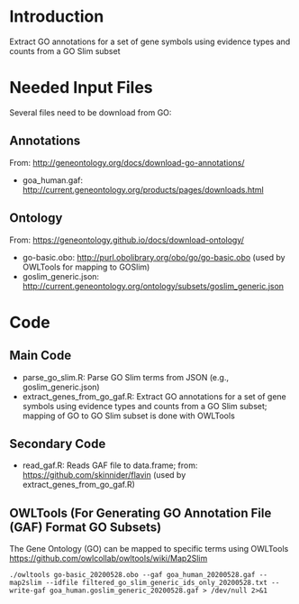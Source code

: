 # Introduction 

Extract GO annotations for a set of gene symbols using evidence types and counts from a GO Slim subset 

# Needed Input Files 

Several files need to be download from GO: 

## Annotations
From: http://geneontology.org/docs/download-go-annotations/

* goa_human.gaf: http://current.geneontology.org/products/pages/downloads.html

## Ontology

From: https://geneontology.github.io/docs/download-ontology/

* go-basic.obo: http://purl.obolibrary.org/obo/go/go-basic.obo (used by OWLTools for mapping to GOSlim)
* goslim_generic.json: http://current.geneontology.org/ontology/subsets/goslim_generic.json 

# Code 
## Main Code
* parse_go_slim.R: Parse GO Slim terms from JSON (e.g., goslim_generic.json)
* extract_genes_from_go_gaf.R: Extract GO annotations for a set of gene symbols using evidence types and counts from a GO Slim subset; mapping of GO to GO Slim subset is done with OWLTools 

## Secondary Code
* read_gaf.R: Reads GAF file to data.frame; from: https://github.com/skinnider/flavin (used by extract_genes_from_go_gaf.R)

## OWLTools (For Generating GO Annotation File (GAF) Format GO Subsets)

The Gene Ontology (GO) can be mapped to specific terms using OWLTools https://github.com/owlcollab/owltools/wiki/Map2Slim

```
./owltools go-basic_20200528.obo --gaf goa_human_20200528.gaf --map2slim --idfile filtered_go_slim_generic_ids_only_20200528.txt --write-gaf goa_human.goslim_generic_20200528.gaf > /dev/null 2>&1
```


